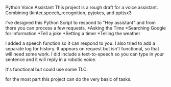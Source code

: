 Python Voice Assistant
This project is a rough draft for a voice assistant. 
Combining tkinter,speech_recognition, pyjokes, and ppttsx3

I've designed this Python Script to respond to "Hey assistant" and from there you can process a few requests.
  *Asking the Time
  *Searching Google for information
  *Tell a joke
  *Setting a timer
  *Telling the weather

I added a speech function so it can respond to you. I also tried to add a separate log for history. It appears on request but isn't functional, so that will need some work.
I did include a text-to-speech so you can type in your sentence and it will reply in a robotic voice.

It's functional but could use some TLC. 

for the most part this project can do the very basic of tasks. 
